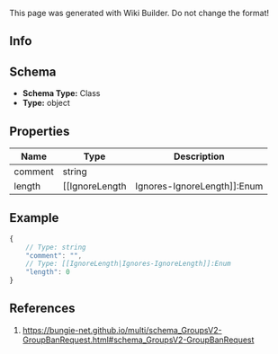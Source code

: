 <span class="wiki-builder">This page was generated with Wiki Builder. Do not change the format!</span>

## Info

## Schema
* **Schema Type:** Class
* **Type:** object

## Properties
Name | Type | Description
---- | ---- | -----------
comment | string | 
length | [[IgnoreLength|Ignores-IgnoreLength]]:Enum | 

## Example
```javascript
{
    // Type: string
    "comment": "",
    // Type: [[IgnoreLength|Ignores-IgnoreLength]]:Enum
    "length": 0
}

```

## References
1. https://bungie-net.github.io/multi/schema_GroupsV2-GroupBanRequest.html#schema_GroupsV2-GroupBanRequest
